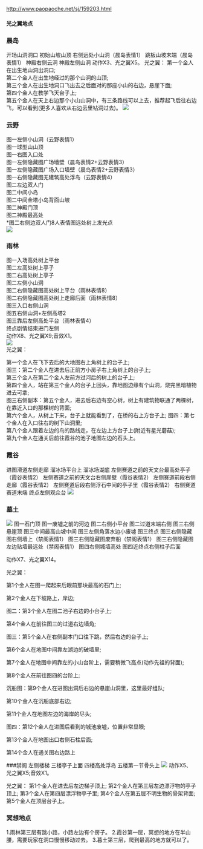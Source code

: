 http://www.paopaoche.net/sj/159203.html
#### 光之翼地点
### 晨岛
开场山洞洞口
初始山坡山顶
右侧远处小山洞（晨岛表情1）
跳板山坡末端（晨岛表情1）
神殿右侧云洞
神殿左侧山洞
动作X3、光之翼X5。
光之翼：
第一个金人在出生地山洞出洞口;    
第二个金人在出生地经过的那个山洞的山顶;    
第三个金人在出生地洞口飞出去之后面对的那座小山的右边，悬崖下面;    
第四个金人在教学飞天台子上;    
第五个金人在天上右边那个小山山洞中，有三条路线可以上去，推荐起飞后往右边飞，可以看到(更多人喜欢从右边云里钻洞过去)。
![](https://thumb312.jfcdns.com/thumb/n331lyd2ashw18qso15/16f5d1d5813e2ec5_600_0.jpg)
### 云野
图一左侧小山洞（云野表情1）    
图一球型山山顶    
图一右图入口处    
图一左侧隐藏图广场墙壁（晨岛表情2+云野表情3）    
图一左侧隐藏图广场入口墙壁（晨岛表情2+云野表情3）    
图一右侧隐藏图无建筑高处浮岛（云野表情4）    
图二左边双人门    
图二中间小岛    
图二中间金塔小岛背面山坡    
图二神殿门顶    
图二神殿最高处    
*图二右侧边双人门8人表情图远处树上发光点    
![](https://thumb312.jfcdns.com/thumb/n331bjd2afm718oe015/16f5d1d58146baf2_600_0.jpg)
### 雨林
图一入场高处树上平台    
图二左高处树上亭子    
图二右高处树上亭子        
图二左侧小山洞    
图二右侧隐藏图高处树上平台（雨林表情8）    
图二右侧隐藏图高处树上走廊后面（雨林表情8）    
图三入口右侧山洞    
图五右侧山洞+左侧高塔2    
图三靠后左侧高处平台（雨林表情4）    
终点剧情结束进门左侧    
动作X8、光之翼X9;音效X1。    
![](https://thumb311.jfcdns.com/thumb/n3311xm2aqrt18zib15/16f5d1d58156f471_600_0.jpg)    
光之翼：    

第一个金人在飞下去后的大地图右上角树上的台子上;    
图三：第二个金人在进去后正前方小房子右上角树上的台子上;    
第三个金人在第二个金人左前方过河后的树上的台子上;    
第四个金人，站在第三个金人的台子上回头，靠地图边缘有个山洞，烧完黑暗植物进去可拿;    
图三右侧副本：第五个金人，进去后右边有空心树，树上有建筑物联通了两棵树，在靠近入口的那棵树的背面;    
第六个金人，从树上下来，台子上就能看到了，在桥的右上方台子上;
图四：第七个金人在入口往右的树下山洞里;    
第八个金人跟着左边的鸟的路线走，在左边上方台子上(附近有星光蘑菇);    
第九个金人在通关后前往霞谷的池子地图左边的石头上。    

### 霞谷
进图滑道左侧走廊
溜冰场平台上
溜冰场湖底
左侧赛道之前的天文台最高处亭子（霞谷表情2）
左侧赛道之前的天文台右侧崖壁（霞谷表情2）
左侧赛道前段右侧走廊（霞谷表情2）
左侧赛道后段右侧浮石中间的亭子里（霞谷表情2）
右侧赛道
赛道末端
终点左侧观众台
 ![](https://thumb312.jfcdns.com/thumb/n3318sy2a2p0185br15/16f5d1d58160c55b_600_0.jpg)   

### 墓土
![](https://thumb312.jfcdns.com/thumb/n331wcx2ahlf18epi15/16f5d1d581696d95_600_0.jpg)
图一石门顶
图一废墟之前的河边
图二右侧小平台
图二过道末端右侧
图三右侧悬崖顶
图三中间最高山坡中间
图三左侧角落水边小废墟
图三终点
图三右侧隐藏图右侧墙上（禁阁表情1）
图三右侧隐藏图废弃船（禁阁表情1）
图三右侧隐藏图左边贴墙最远处（禁阁表情1）
图四右侧城墙高处
图四近终点右侧柱子后面

动作X7、光之翼X14。

光之翼：

第1个金人在图一爬起来后眼前那块最高的石门上;

第2个金人在下坡路上，岸边;

图二：第3个金人在图二池子右边的小台子上;

第4个金人在前往图三的过道右边墙角;

图三：第5个金人在右侧副本门口往下跳，然后右边的台子上;

第6个金人在地图中间靠左湖边的破墙里;

第7个金人在地图中间靠左的小山台阶上，需要稍微飞高点(动作先祖的背面);

第8个金人在前往图四的台阶上;

沉船图：第9个金人在进图出洞后右边的悬崖山洞里，这里最好组队;

第10个金人在沉船底部右边;

第11个金人在地图左边的海岸的尽头;

图四：第12个金人在进图后看到的城池废墟，位置非常显眼;

第13个金人在地图出口右侧石柱后面;

第14个金人在通关图右边路上

###禁阁
左侧楼梯
三楼亭子上面
四楼高处浮岛
五楼第一节骨头上
![](https://thumb312.jfcdns.com/thumb/n331v452arqm18it015/16f5d1d581744995_600_0.jpg)
动作X5、光之翼X5;音效X1。

光之翼：
第1个金人在进去后左边梯子顶上;
第2个金人在第三层左边漂浮物的亭子顶上;
第3个金人在第四层漂浮物亭子里;
第4个金人在第五层不明生物的骨架背面;
第5个金人在顶层台子上。
### 冥想地点
1.雨林第三层有跳小路，小路左边有个房子。
2.霞谷第一层，冥想的地方在半山腰，需要玩家在洞口慢慢移动过去。
3.暮土第三层，爬到最高的地方就可以了。